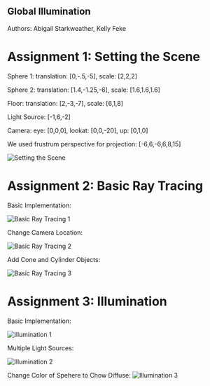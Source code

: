 ## Global Illumination

Authors: Abigail Starkweather, Kelly Feke

# Assignment 1: Setting the Scene

Sphere 1: translation: [0,-.5,-5], scale: [2,2,2]

Sphere 2: translation: [1.4,-1.25,-6], scale: [1.6,1.6,1.6]

Floor: translation: [2,-3,-7], scale: [6,1,8]

Light Source: [-1,6,-2]

Camera: eye: [0,0,0], lookat: [0,0,-20], up: [0,1,0]

We used frustrum perspective for projection: [-6,6,-6,6,8,15]

![Setting the Scene](/GlobalIllum/image1.png)

# Assignment 2: Basic Ray Tracing

Basic Implementation:

![Basic Ray Tracing 1](/GlobalIllum/assn1-2.png)

Change Camera Location:

![Basic Ray Tracing 2](/GlobalIllum/assn1-2_1.png)

Add Cone and Cylinder Objects:

![Basic Ray Tracing 3](/GlobalIllum/assn1-2_2.png)

# Assignment 3: Illumination

Basic Implementation:

![Illumination 1](/GlobalIllum/assn3-1.png)

Multiple Light Sources:

![Illumination 2](/GlobalIllum/assn3-2.png)

Change Color of Spehere to Chow Diffuse:
![Illumination 3](/GlobalIllum/assn3-1_color.png)